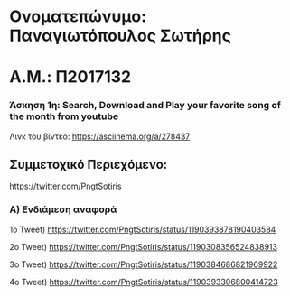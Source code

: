 # Ονοματεπώνυμο: Παναγιωτόπουλος Σωτήρης

# Α.Μ.: Π2017132







### Άσκηση 1η: Search, Download and Play your favorite song of the month from youtube

Λινκ του βίντεο: https://asciinema.org/a/278437


## Συμμετοχικό Περιεχόμενο:
   https://twitter.com/PngtSotiris
    
### Α) Ενδιάμεση αναφορά

1o Tweet) https://twitter.com/PngtSotiris/status/1190393878190403584

2o Tweet) https://twitter.com/PngtSotiris/status/1190308356524838913

3o Tweet) https://twitter.com/PngtSotiris/status/1190384686821969922

4o Tweet) https://twitter.com/PngtSotiris/status/1190393306800414723
